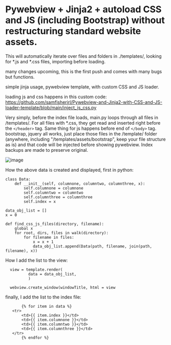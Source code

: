 # 
# Pywebview + Jinja2 + autoload CSS and JS (including Bootstrap) without restructuring standard website assets. 

 This will automatically iterate over files and folders in ./templates/, looking for *.js and *.css files, importing before loading. 


many changes upcoming, this is the first push and comes with many bugs but functions.  

simple jinja usage, pywebview template, with custom CSS and JS loader. 

loading js and css happens in this custom code: https://github.com/samfisherirl/Pywebview-and-Jinja2-with-CSS-and-JS-loader-template/blob/main/inject_js_css.py

Very simply, before the index file loads, main.py loops through all files in /templates/. For all files with  *.css, they get read and inserted right before the  `</header>` tag. Same thing for js happens before end of `</body>` tag. 
bootstrap, jquery all works, just place those files in the /template/ folder (anywhere, including "/templates/assets/bootstrap", keep your file structure as is) and that code will be injected before showing pywebview. Index backups are made to preserve original.

 ![image](https://user-images.githubusercontent.com/98753696/221052925-8b98d7c1-89ba-49d7-8dc7-925d247937cc.png)

 How the above data is created and displayed, first in python:


    class Data:
        def __init__(self, columnone, columntwo, columnthree, x):
            self.columnone = columnone
            self.columntwo = columntwo
            self.columnthree = columnthree
            self.index = x

    data_obj_list = []
    x = 0

    def find_css_js_files(directory, filename):
        global x
        for root, dirs, files in walk(directory):
            for filename in files:
                x = x + 1
                data_obj_list.append(Data(path, filename, join(path, filename), x))


How I add the list to the view:

      view = template.render(
              data = data_obj_list,
              )
             
      webview.create_window(windowTitle, html = view
      
      
      
                      
finally, I add the list to the index file:
       <tbody>

           {% for item in data %}
       <tr>
           <td>{{ item.index }}</td>
           <td>{{ item.columnone }}</td>
           <td>{{ item.columntwo }}</td>
           <td>{{ item.columnthree }}</td>
       </tr>
           {% endfor %}
